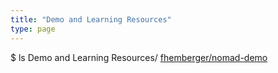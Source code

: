 ```yaml
---
title: "Demo and Learning Resources"
type: page
---
```


$ ls Demo and Learning Resources/
[fhemberger/nomad-demo](fhemberger-nomad-demo)
